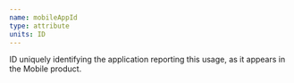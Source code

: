 ```yaml
---
name: mobileAppId
type: attribute
units: ID
---
```


ID uniquely identifying the application reporting this usage, as it appears in the Mobile product.